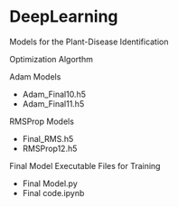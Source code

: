 # DeepLearning

Models for the Plant-Disease Identification

Optimization Algorthm

Adam Models
 - Adam_Final10.h5
 - Adam_Final11.h5
 
RMSProp Models
 - Final_RMS.h5
 - RMSProp12.h5

Final Model Executable Files for Training
 - Final Model.py
 - Final code.ipynb
